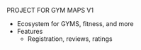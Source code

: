 PROJECT FOR GYM MAPS
V1

* Ecosystem for GYMS, fitness, and more
* Features
  * Registration, reviews, ratings
